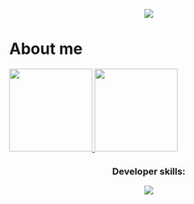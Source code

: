 <div align="center">
<img src="https://readme-typing-svg.herokuapp.com/?font=Righteous&size=35&center=true&vCenter=true&width=500&height=70&duration=4000&lines=Hi!+👋;+I'm+André!;I+love+coding" >
</div>

# About me
<div align="center">
<div style="display: flex;">
    <a href="#">
        <img height="150em" src="https://github-readme-stats.vercel.app/api/top-langs?username=andrerwfreitas&layout=compact&theme=radical" />
        <img height="150em" src="https://github-readme-stats.vercel.app/api?username=andrerwfreitas&show_icons=true&theme=radical&include_all_commits=false&count_private=true" />
    </a>
</div>
    
<h3>Developer skills:</h3>
    
<img src="https://skillicons.dev/icons?i=html,css,md,next,react,bootstrap,nodejs,git,github,bitbucket,figma,vscode,visualstudio,replit,aws,vercel,stackoverflow&perline=14" />
</div>
